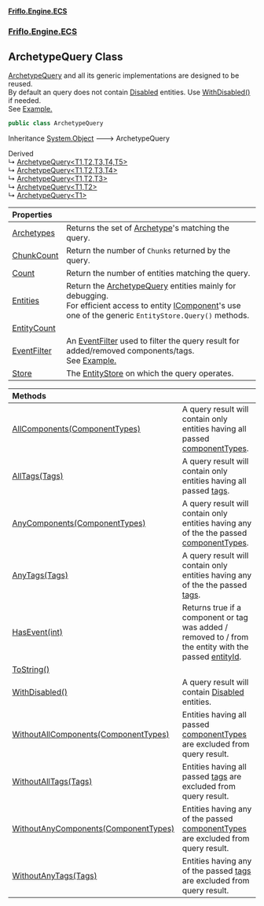 #### [Friflo.Engine.ECS](index.md 'index')
### [Friflo.Engine.ECS](Friflo.Engine.ECS.md 'Friflo.Engine.ECS')

## ArchetypeQuery Class

[ArchetypeQuery](ArchetypeQuery.md 'Friflo.Engine.ECS.ArchetypeQuery') and all its generic implementations are designed to be reused.<br/>
            By default an query does not contain [Disabled](Disabled.md 'Friflo.Engine.ECS.Disabled') entities. Use [WithDisabled()](ArchetypeQuery.WithDisabled().md 'Friflo.Engine.ECS.ArchetypeQuery.WithDisabled()') if needed.<br/>
            See <a href="https://github.com/friflo/Friflo.Json.Fliox/blob/main/Engine/README.md#query-entities">Example.</a>

```csharp
public class ArchetypeQuery
```

Inheritance [System.Object](https://docs.microsoft.com/en-us/dotnet/api/System.Object 'System.Object') &#129106; ArchetypeQuery

Derived  
&#8627; [ArchetypeQuery&lt;T1,T2,T3,T4,T5&gt;](ArchetypeQuery_T1,T2,T3,T4,T5_.md 'Friflo.Engine.ECS.ArchetypeQuery<T1,T2,T3,T4,T5>')  
&#8627; [ArchetypeQuery&lt;T1,T2,T3,T4&gt;](ArchetypeQuery_T1,T2,T3,T4_.md 'Friflo.Engine.ECS.ArchetypeQuery<T1,T2,T3,T4>')  
&#8627; [ArchetypeQuery&lt;T1,T2,T3&gt;](ArchetypeQuery_T1,T2,T3_.md 'Friflo.Engine.ECS.ArchetypeQuery<T1,T2,T3>')  
&#8627; [ArchetypeQuery&lt;T1,T2&gt;](ArchetypeQuery_T1,T2_.md 'Friflo.Engine.ECS.ArchetypeQuery<T1,T2>')  
&#8627; [ArchetypeQuery&lt;T1&gt;](ArchetypeQuery_T1_.md 'Friflo.Engine.ECS.ArchetypeQuery<T1>')

| Properties | |
| :--- | :--- |
| [Archetypes](ArchetypeQuery.Archetypes.md 'Friflo.Engine.ECS.ArchetypeQuery.Archetypes') | Returns the set of [Archetype](Archetype.md 'Friflo.Engine.ECS.Archetype')'s matching the query. |
| [ChunkCount](ArchetypeQuery.ChunkCount.md 'Friflo.Engine.ECS.ArchetypeQuery.ChunkCount') | Return the number of `Chunks` returned by the query. |
| [Count](ArchetypeQuery.Count.md 'Friflo.Engine.ECS.ArchetypeQuery.Count') | Return the number of entities matching the query. |
| [Entities](ArchetypeQuery.Entities.md 'Friflo.Engine.ECS.ArchetypeQuery.Entities') | Return the [ArchetypeQuery](ArchetypeQuery.md 'Friflo.Engine.ECS.ArchetypeQuery') entities mainly for debugging.<br/> For efficient access to entity [IComponent](IComponent.md 'Friflo.Engine.ECS.IComponent')'s use one of the generic `EntityStore.Query()` methods. |
| [EntityCount](ArchetypeQuery.EntityCount.md 'Friflo.Engine.ECS.ArchetypeQuery.EntityCount') | |
| [EventFilter](ArchetypeQuery.EventFilter.md 'Friflo.Engine.ECS.ArchetypeQuery.EventFilter') | An [EventFilter](EventFilter.md 'Friflo.Engine.ECS.EventFilter') used to filter the query result for added/removed components/tags.<br/> See <a href="https://github.com/friflo/Friflo.Json.Fliox/blob/main/Engine/README.md#eventfilter">Example.</a> |
| [Store](ArchetypeQuery.Store.md 'Friflo.Engine.ECS.ArchetypeQuery.Store') | The [EntityStore](EntityStore.md 'Friflo.Engine.ECS.EntityStore') on which the query operates. |

| Methods | |
| :--- | :--- |
| [AllComponents(ComponentTypes)](ArchetypeQuery.AllComponents(ComponentTypes).md 'Friflo.Engine.ECS.ArchetypeQuery.AllComponents(Friflo.Engine.ECS.ComponentTypes)') | A query result will contain only entities having all passed [componentTypes](ArchetypeQuery.AllComponents(ComponentTypes).md#Friflo.Engine.ECS.ArchetypeQuery.AllComponents(Friflo.Engine.ECS.ComponentTypes).componentTypes 'Friflo.Engine.ECS.ArchetypeQuery.AllComponents(Friflo.Engine.ECS.ComponentTypes).componentTypes'). |
| [AllTags(Tags)](ArchetypeQuery.AllTags(Tags).md 'Friflo.Engine.ECS.ArchetypeQuery.AllTags(Friflo.Engine.ECS.Tags)') | A query result will contain only entities having all passed [tags](ArchetypeQuery.AllTags(Tags).md#Friflo.Engine.ECS.ArchetypeQuery.AllTags(Friflo.Engine.ECS.Tags).tags 'Friflo.Engine.ECS.ArchetypeQuery.AllTags(Friflo.Engine.ECS.Tags).tags'). |
| [AnyComponents(ComponentTypes)](ArchetypeQuery.AnyComponents(ComponentTypes).md 'Friflo.Engine.ECS.ArchetypeQuery.AnyComponents(Friflo.Engine.ECS.ComponentTypes)') | A query result will contain only entities having any of the the passed [componentTypes](ArchetypeQuery.AnyComponents(ComponentTypes).md#Friflo.Engine.ECS.ArchetypeQuery.AnyComponents(Friflo.Engine.ECS.ComponentTypes).componentTypes 'Friflo.Engine.ECS.ArchetypeQuery.AnyComponents(Friflo.Engine.ECS.ComponentTypes).componentTypes'). |
| [AnyTags(Tags)](ArchetypeQuery.AnyTags(Tags).md 'Friflo.Engine.ECS.ArchetypeQuery.AnyTags(Friflo.Engine.ECS.Tags)') | A query result will contain only entities having any of the the passed [tags](ArchetypeQuery.AnyTags(Tags).md#Friflo.Engine.ECS.ArchetypeQuery.AnyTags(Friflo.Engine.ECS.Tags).tags 'Friflo.Engine.ECS.ArchetypeQuery.AnyTags(Friflo.Engine.ECS.Tags).tags'). |
| [HasEvent(int)](ArchetypeQuery.HasEvent(int).md 'Friflo.Engine.ECS.ArchetypeQuery.HasEvent(int)') | Returns true if a component or tag was added / removed to / from the entity with the passed [entityId](ArchetypeQuery.HasEvent(int).md#Friflo.Engine.ECS.ArchetypeQuery.HasEvent(int).entityId 'Friflo.Engine.ECS.ArchetypeQuery.HasEvent(int).entityId'). |
| [ToString()](ArchetypeQuery.ToString().md 'Friflo.Engine.ECS.ArchetypeQuery.ToString()') | |
| [WithDisabled()](ArchetypeQuery.WithDisabled().md 'Friflo.Engine.ECS.ArchetypeQuery.WithDisabled()') | A query result will contain [Disabled](Disabled.md 'Friflo.Engine.ECS.Disabled') entities. |
| [WithoutAllComponents(ComponentTypes)](ArchetypeQuery.WithoutAllComponents(ComponentTypes).md 'Friflo.Engine.ECS.ArchetypeQuery.WithoutAllComponents(Friflo.Engine.ECS.ComponentTypes)') | Entities having all passed [componentTypes](ArchetypeQuery.WithoutAllComponents(ComponentTypes).md#Friflo.Engine.ECS.ArchetypeQuery.WithoutAllComponents(Friflo.Engine.ECS.ComponentTypes).componentTypes 'Friflo.Engine.ECS.ArchetypeQuery.WithoutAllComponents(Friflo.Engine.ECS.ComponentTypes).componentTypes') are excluded from query result. |
| [WithoutAllTags(Tags)](ArchetypeQuery.WithoutAllTags(Tags).md 'Friflo.Engine.ECS.ArchetypeQuery.WithoutAllTags(Friflo.Engine.ECS.Tags)') | Entities having all passed [tags](ArchetypeQuery.WithoutAllTags(Tags).md#Friflo.Engine.ECS.ArchetypeQuery.WithoutAllTags(Friflo.Engine.ECS.Tags).tags 'Friflo.Engine.ECS.ArchetypeQuery.WithoutAllTags(Friflo.Engine.ECS.Tags).tags') are excluded from query result. |
| [WithoutAnyComponents(ComponentTypes)](ArchetypeQuery.WithoutAnyComponents(ComponentTypes).md 'Friflo.Engine.ECS.ArchetypeQuery.WithoutAnyComponents(Friflo.Engine.ECS.ComponentTypes)') | Entities having any of the passed [componentTypes](ArchetypeQuery.WithoutAnyComponents(ComponentTypes).md#Friflo.Engine.ECS.ArchetypeQuery.WithoutAnyComponents(Friflo.Engine.ECS.ComponentTypes).componentTypes 'Friflo.Engine.ECS.ArchetypeQuery.WithoutAnyComponents(Friflo.Engine.ECS.ComponentTypes).componentTypes') are excluded from query result. |
| [WithoutAnyTags(Tags)](ArchetypeQuery.WithoutAnyTags(Tags).md 'Friflo.Engine.ECS.ArchetypeQuery.WithoutAnyTags(Friflo.Engine.ECS.Tags)') | Entities having any of the passed [tags](ArchetypeQuery.WithoutAnyTags(Tags).md#Friflo.Engine.ECS.ArchetypeQuery.WithoutAnyTags(Friflo.Engine.ECS.Tags).tags 'Friflo.Engine.ECS.ArchetypeQuery.WithoutAnyTags(Friflo.Engine.ECS.Tags).tags') are excluded from query result. |
